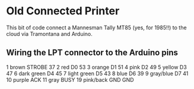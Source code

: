 # Old Connected Printer

This bit of code connect a Mannesman Tally MT85 (yes, for 1985!!) to the cloud via Tramontana  and Arduino.

## Wiring the LPT connector to the Arduino pins

1	brown		STROBE		37
2	red			D0			53
3	orange		D1			51
4	pink		D2			49
5	yellow		D3			47
6	dark green	D4			45
7	light green	D5			43
8	blue		D6			39
9	gray/blue	D7			41
10	purple		ACK
11	gray		BUSY
19	pink/back	GND			GND
